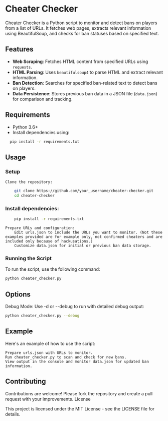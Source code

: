 # Cheater Checker

Cheater Checker is a Python script to monitor and detect bans on players from a list of URLs. It fetches web pages, extracts relevant information using BeautifulSoup, and checks for ban statuses based on specified text.

## Features

- **Web Scraping**: Fetches HTML content from specified URLs using `requests`.
- **HTML Parsing**: Uses `beautifulsoup4` to parse HTML and extract relevant information.
- **Ban Detection**: Searches for specified ban-related text to detect bans on players.
- **Data Persistence**: Stores previous ban data in a JSON file (`data.json`) for comparison and tracking.

## Requirements

- Python 3.6+
- Install dependencies using:

```sh
  pip install -r requirements.txt
```

## Usage

### Setup

    Clone the repository:

```sh
    git clone https://github.com/your_username/cheater-checker.git
    cd cheater-checker
```

### Install dependencies:

```sh
    pip install -r requirements.txt
```

    Prepare URLs and configuration:
        Edit urls.json to include the URLs you want to monitor. (Not these examples provided are for example only, not confirmed cheaters and are included only because of hackusations.)
        Customize data.json for initial or previous ban data storage.

### Running the Script

To run the script, use the following command:

```sh
python cheater_checker.py
```

## Options

Debug Mode: Use -d or --debug to run with detailed debug output:

```sh
python cheater_checker.py --debug
```

## Example

Here's an example of how to use the script:

    Prepare urls.json with URLs to monitor.
    Run cheater_checker.py to scan and check for new bans.
    View output in the console and monitor data.json for updated ban information.

## Contributing

Contributions are welcome! Please fork the repository and create a pull request with your improvements.
License

This project is licensed under the MIT License - see the LICENSE file for details.
